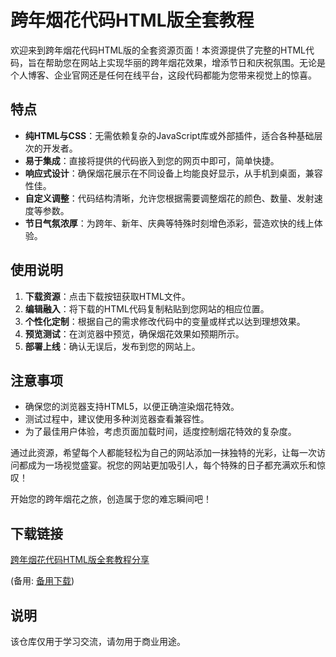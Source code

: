 # 跨年烟花代码HTML版全套教程

欢迎来到跨年烟花代码HTML版的全套资源页面！本资源提供了完整的HTML代码，旨在帮助您在网站上实现华丽的跨年烟花效果，增添节日和庆祝氛围。无论是个人博客、企业官网还是任何在线平台，这段代码都能为您带来视觉上的惊喜。

## 特点
- **纯HTML与CSS**：无需依赖复杂的JavaScript库或外部插件，适合各种基础层次的开发者。
- **易于集成**：直接将提供的代码嵌入到您的网页中即可，简单快捷。
- **响应式设计**：确保烟花展示在不同设备上均能良好显示，从手机到桌面，兼容性佳。
- **自定义调整**：代码结构清晰，允许您根据需要调整烟花的颜色、数量、发射速度等参数。
- **节日气氛浓厚**：为跨年、新年、庆典等特殊时刻增色添彩，营造欢快的线上体验。

## 使用说明
1. **下载资源**：点击下载按钮获取HTML文件。
2. **编辑融入**：将下载的HTML代码复制粘贴到您网站的相应位置。
3. **个性化定制**：根据自己的需求修改代码中的变量或样式以达到理想效果。
4. **预览测试**：在浏览器中预览，确保烟花效果如预期所示。
5. **部署上线**：确认无误后，发布到您的网站上。

## 注意事项
- 确保您的浏览器支持HTML5，以便正确渲染烟花特效。
- 测试过程中，建议使用多种浏览器查看兼容性。
- 为了最佳用户体验，考虑页面加载时间，适度控制烟花特效的复杂度。

通过此资源，希望每个人都能轻松为自己的网站添加一抹独特的光彩，让每一次访问都成为一场视觉盛宴。祝您的网站更加吸引人，每个特殊的日子都充满欢乐和惊叹！

开始您的跨年烟花之旅，创造属于您的难忘瞬间吧！

## 下载链接
[跨年烟花代码HTML版全套教程分享](https://pan.quark.cn/s/e94df18541da) 

(备用: [备用下载](https://pan.baidu.com/s/1FceL8Enuky-5WCtWn6YXew?pwd=1234))

## 说明

该仓库仅用于学习交流，请勿用于商业用途。

